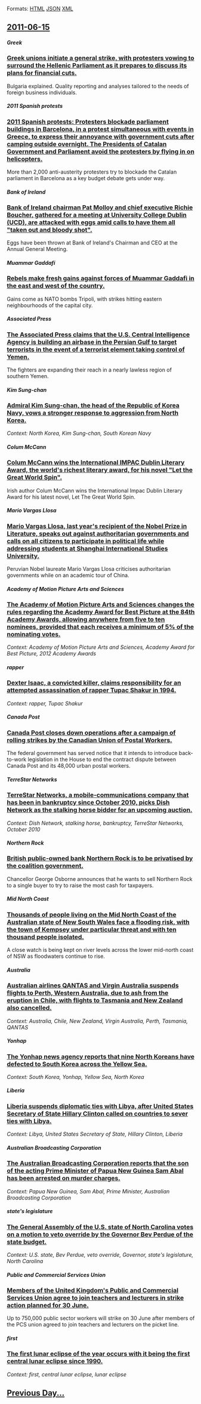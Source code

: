 
Formats: [HTML](2011/06/15/index.html)  [JSON](2011/06/15/index.json)  [XML](2011/06/15/index.xml)  

## [2011-06-15](/news/2011/06/15/index.md)

##### Greek
### [Greek unions initiate a general strike, with protesters vowing to surround the Hellenic Parliament as it prepares to discuss its plans for financial cuts. ](/news/2011/06/15/greek-unions-initiate-a-general-strike-with-protesters-vowing-to-surround-the-hellenic-parliament-as-it-prepares-to-discuss-its-plans-for-f.md)
Bulgaria explained. Quality reporting and analyses tailored to the needs of foreign business individuals.

##### 2011 Spanish protests
### [2011 Spanish protests: Protesters blockade parliament buildings in Barcelona, in a protest simultaneous with events in Greece, to express their annoyance with government cuts after camping outside overnight. The Presidents of Catalan Government and Parliament avoid the protesters by flying in on helicopters. ](/news/2011/06/15/2011-spanish-protests-protesters-blockade-parliament-buildings-in-barcelona-in-a-protest-simultaneous-with-events-in-greece-to-express-th.md)
More than 2,000 anti-austerity protesters try to blockade the Catalan parliament in Barcelona as a key budget debate gets under way.

##### Bank of Ireland
### [Bank of Ireland chairman Pat Molloy and chief executive Richie Boucher, gathered for a meeting at University College Dublin (UCD), are attacked with eggs amid calls to have them all "taken out and bloody shot". ](/news/2011/06/15/bank-of-ireland-chairman-pat-molloy-and-chief-executive-richie-boucher-gathered-for-a-meeting-at-university-college-dublin-ucd-are-attac.md)
Eggs have been thrown at Bank of Ireland&#39;s Chairman and CEO at the Annual General Meeting.

##### Muammar Gaddafi
### [Rebels make fresh gains against forces of Muammar Gaddafi in the east and west of the country. ](/news/2011/06/15/rebels-make-fresh-gains-against-forces-of-muammar-gaddafi-in-the-east-and-west-of-the-country.md)
Gains come as NATO bombs Tripoli, with strikes hitting eastern neighbourhoods of the capital city.

##### Associated Press
### [The Associated Press claims that the U.S. Central Intelligence Agency is building an airbase in the Persian Gulf to target terrorists in the event of a terrorist element taking control of Yemen. ](/news/2011/06/15/the-associated-press-claims-that-the-u-s-central-intelligence-agency-is-building-an-airbase-in-the-persian-gulf-to-target-terrorists-in-the.md)
The fighters are expanding their reach in a nearly lawless region of southern Yemen.

##### Kim Sung-chan
### [Admiral Kim Sung-chan, the head of the Republic of Korea Navy, vows a stronger response to aggression from North Korea. ](/news/2011/06/15/admiral-kim-sung-chan-the-head-of-the-republic-of-korea-navy-vows-a-stronger-response-to-aggression-from-north-korea.md)
_Context: North Korea, Kim Sung-chan, South Korean Navy_

##### Colum McCann
### [Colum McCann wins the International IMPAC Dublin Literary Award, the world's richest literary award, for his novel "Let the Great World Spin". ](/news/2011/06/15/colum-mccann-wins-the-international-impac-dublin-literary-award-the-world-s-richest-literary-award-for-his-novel-let-the-great-world-spin.md)
Irish author Colum McCann wins the International Impac Dublin Literary Award for his latest novel, Let The Great World Spin.

##### Mario Vargas Llosa
### [Mario Vargas Llosa, last year's recipient of the Nobel Prize in Literature, speaks out against authoritarian governments and calls on all citizens to participate in political life while addressing students at Shanghai International Studies University. ](/news/2011/06/15/mario-vargas-llosa-last-year-s-recipient-of-the-nobel-prize-in-literature-speaks-out-against-authoritarian-governments-and-calls-on-all-ci.md)
Peruvian Nobel laureate Mario Vargas Llosa criticises authoritarian governments while on an academic tour of China.

##### Academy of Motion Picture Arts and Sciences
### [The Academy of Motion Picture Arts and Sciences changes the rules regarding the Academy Award for Best Picture at the 84th Academy Awards, allowing anywhere from five to ten nominees, provided that each receives a minimum of 5% of the nominating votes. ](/news/2011/06/15/the-academy-of-motion-picture-arts-and-sciences-changes-the-rules-regarding-the-academy-award-for-best-picture-at-the-84th-academy-awards-a.md)
_Context: Academy of Motion Picture Arts and Sciences, Academy Award for Best Picture, 2012 Academy Awards_

##### rapper
### [Dexter Isaac, a convicted killer, claims responsibility for an attempted assassination of rapper Tupac Shakur in 1994. ](/news/2011/06/15/dexter-isaac-a-convicted-killer-claims-responsibility-for-an-attempted-assassination-of-rapper-tupac-shakur-in-1994.md)
_Context: rapper, Tupac Shakur_

##### Canada Post
### [Canada Post closes down operations after a campaign of rolling strikes by the Canadian Union of Postal Workers. ](/news/2011/06/15/canada-post-closes-down-operations-after-a-campaign-of-rolling-strikes-by-the-canadian-union-of-postal-workers.md)
The federal government has served notice that it intends to introduce back-to-work legislation in the House to end the contract dispute between Canada Post and its 48,000 urban postal workers.

##### TerreStar Networks
### [TerreStar Networks, a mobile-communications company that has been in bankruptcy since October 2010, picks Dish Network as the stalking horse bidder for an upcoming auction. ](/news/2011/06/15/terrestar-networks-a-mobile-communications-company-that-has-been-in-bankruptcy-since-october-2010-picks-dish-network-as-the-stalking-horse.md)
_Context: Dish Network, stalking horse, bankruptcy, TerreStar Networks, October 2010_

##### Northern Rock
### [British public-owned bank Northern Rock is to be privatised by the coalition government. ](/news/2011/06/15/british-public-owned-bank-northern-rock-is-to-be-privatised-by-the-coalition-government.md)
Chancellor George Osborne announces that he wants to sell Northern Rock to a single buyer to try to raise the most cash for taxpayers.

##### Mid North Coast
### [Thousands of people living on the Mid North Coast of the Australian state of New South Wales face a flooding risk, with the town of Kempsey under particular threat and with ten thousand people isolated. ](/news/2011/06/15/thousands-of-people-living-on-the-mid-north-coast-of-the-australian-state-of-new-south-wales-face-a-flooding-risk-with-the-town-of-kempsey.md)
A close watch is being kept on river levels across the lower mid-north coast of NSW as floodwaters continue to rise.

##### Australia
### [Australian airlines QANTAS and Virgin Australia suspends flights to Perth, Western Australia, due to ash from the eruption in Chile, with flights to Tasmania and New Zealand also cancelled. ](/news/2011/06/15/australian-airlines-qantas-and-virgin-australia-suspends-flights-to-perth-western-australia-due-to-ash-from-the-eruption-in-chile-with-fl.md)
_Context: Australia, Chile, New Zealand, Virgin Australia, Perth, Tasmania, QANTAS_

##### Yonhap
### [The Yonhap news agency reports that nine North Koreans have defected to South Korea across the Yellow Sea. ](/news/2011/06/15/the-yonhap-news-agency-reports-that-nine-north-koreans-have-defected-to-south-korea-across-the-yellow-sea.md)
_Context: South Korea, Yonhap, Yellow Sea, North Korea_

##### Liberia
### [Liberia suspends diplomatic ties with Libya, after United States Secretary of State Hillary Clinton called on countries to sever ties with Libya. ](/news/2011/06/15/liberia-suspends-diplomatic-ties-with-libya-after-united-states-secretary-of-state-hillary-clinton-called-on-countries-to-sever-ties-with-l.md)
_Context: Libya, United States Secretary of State, Hillary Clinton, Liberia_

##### Australian Broadcasting Corporation
### [The Australian Broadcasting Corporation reports that the son of the acting Prime Minister of Papua New Guinea Sam Abal has been arrested on murder charges. ](/news/2011/06/15/the-australian-broadcasting-corporation-reports-that-the-son-of-the-acting-prime-minister-of-papua-new-guinea-sam-abal-has-been-arrested-on.md)
_Context: Papua New Guinea, Sam Abal, Prime Minister, Australian Broadcasting Corporation_

##### state's legislature
### [The General Assembly of the U.S. state of North Carolina votes on a motion to veto override by the Governor Bev Perdue of the state budget. ](/news/2011/06/15/the-general-assembly-of-the-u-s-state-of-north-carolina-votes-on-a-motion-to-veto-override-by-the-governor-bev-perdue-of-the-state-budget.md)
_Context: U.S. state, Bev Perdue, veto override, Governor, state's legislature, North Carolina_

##### Public and Commercial Services Union
### [Members of the United Kingdom's Public and Commercial Services Union agree to join teachers and lecturers in strike action planned for 30 June. ](/news/2011/06/15/members-of-the-united-kingdom-s-public-and-commercial-services-union-agree-to-join-teachers-and-lecturers-in-strike-action-planned-for-30-ju.md)
Up to 750,000 public sector workers will strike on 30 June after members of the PCS union agreed to join teachers and lecturers on the picket line.

##### first
### [The first lunar eclipse of the year occurs with it being the first central lunar eclipse since 1990. ](/news/2011/06/15/the-first-lunar-eclipse-of-the-year-occurs-with-it-being-the-first-central-lunar-eclipse-since-1990.md)
_Context: first, central lunar eclipse, lunar eclipse_

## [Previous Day...](/news/2011/06/14/index.md)

